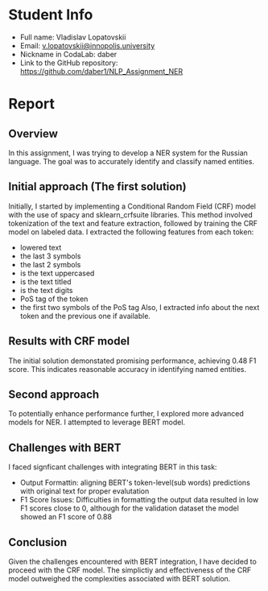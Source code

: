 # Student Info 
* Full name: Vladislav Lopatovskii
* Email: v.lopatovskii@innopolis.university
* Nickname in CodaLab: daber
* Link to the GitHub repository: https://github.com/daber1/NLP_Assignment_NER
# Report
## Overview
In this assignment, I was trying to develop a NER system for the Russian language. The goal was to accurately identify and classify named entities.
## Initial approach (The first solution)
Initially, I started by implementing a Conditional Random Field (CRF) model  with the use of spacy and sklearn_crfsuite libraries. This method involved tokenization of the text and feature extraction, followed by training the CRF model on labeled data.
I extracted the following features from each token:
* lowered text
* the last 3 symbols
* the last 2 symbols
* is the text uppercased
* is the text titled
* is the text digits
* PoS tag of the token
* the first two symbols of the PoS tag 
Also, I extracted info about the next token and the previous one if available.
## Results with CRF model
The initial solution demonstated promising performance, achieving 0.48 F1 score. This indicates reasonable accuracy in identifying named entities.
## Second approach
To potentially enhance performance further, I explored more advanced models for NER. I attempted to leverage BERT model.
## Challenges with BERT
I faced signficant challenges with integrating BERT in this task:
* Output Formattin: aligning BERT's token-level(sub words) predictions with original text for proper evalutation
* F1 Score Issues: Difficulties in formatting the output data resulted in low F1 scores close to 0, although for the validation dataset the model showed an F1 score of 0.88 
## Conclusion
Given the challenges encountered with BERT integration, I have decided to proceed with the CRF model. The simplictiy and effectiveness of the CRF model outweighed the complexities associated with BERT solution.